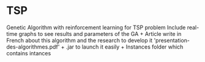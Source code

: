# TSP

Genetic Algorithm with reinforcement learning for TSP problem
Include real-time graphs to see results and parameters of the GA + Article write in French about this algorithm and the research to develop it 'presentation-des-algorithmes.pdf' + .jar to launch it easily + Instances folder which contains intances
